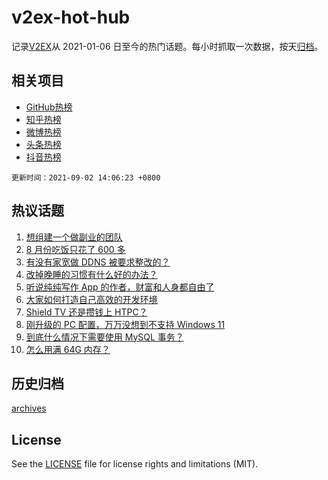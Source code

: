 # v2ex-hot-hub

 记录[V2EX](https://www.v2ex.com/)从 2021-01-06 日至今的热门话题。每小时抓取一次数据，按天[归档](archives)。
 
 ## 相关项目

- [GitHub热榜](https://github.com/snaildev/github-hot-hub)
- [知乎热榜](https://github.com/snaildev/zhihu-hot-hub)
- [微博热榜](https://github.com/snaildev/weibo-hot-hub)
- [头条热榜](https://github.com/snaildev/toutiao-hot-hub)
- [抖音热榜](https://github.com/snaildev/douyin-hot-hub)


 `更新时间：2021-09-02 14:06:23 +0800`

## 热议话题

1. [想组建一个做副业的团队](https://www.v2ex.com/t/799366)
1. [8 月份吃饭只花了 600 多](https://www.v2ex.com/t/799270)
1. [有没有家宽做 DDNS 被要求整改的？](https://www.v2ex.com/t/799340)
1. [改掉晚睡的习惯有什么好的办法？](https://www.v2ex.com/t/799370)
1. [听说纯纯写作 App 的作者，财富和人身都自由了](https://www.v2ex.com/t/799356)
1. [大家如何打造自己高效的开发环境](https://www.v2ex.com/t/799353)
1. [Shield TV 还是攒钱上 HTPC？](https://www.v2ex.com/t/799280)
1. [刚升级的 PC 配置，万万没想到不支持 Windows 11](https://www.v2ex.com/t/799367)
1. [到底什么情况下需要使用 MySQL 事务？](https://www.v2ex.com/t/799323)
1. [怎么用满 64G 内存？](https://www.v2ex.com/t/799334)

## 历史归档

[archives](archives)

## License

See the [LICENSE](LICENSE) file for license rights and limitations (MIT).
